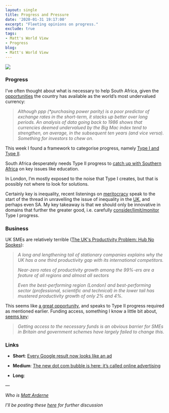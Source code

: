 ```yaml
---
layout: single
title: Progress and Pressure
date: '2020-01-31 19:17:00'
excerpt: "Fleeting opinions on progress."
exclude: true
tags:
- Matt's World View
- Progress
blog:
- Matt's World View
---
```

[![](https://bucketeer-e05bbc84-baa3-437e-9518-adb32be77984.s3.amazonaws.com/public/images/d25614c6-26a8-416c-8c08-9fd7ee1ee0b1_2340x2340.jpeg) <style>a.image2.image-link.image2-1456-1456 { padding-bottom: 100%; padding-bottom: min(100%, 1456px); width: 100%; height: 0; } a.image2.image-link.image2-1456-1456 img { max-width: 1456px; max-height: 1456px; }</style>](https://cdn.substack.com/image/fetch/c_limit,f_auto,q_auto:good,fl_progressive:steep/https%3A%2F%2Fbucketeer-e05bbc84-baa3-437e-9518-adb32be77984.s3.amazonaws.com%2Fpublic%2Fimages%2Fd25614c6-26a8-416c-8c08-9fd7ee1ee0b1_2340x2340.jpeg)

### **Progress**

I’ve often thought about what is necessary to help South Africa, given the [opportunities](https://www.businessinsider.co.za/the-rand-big-mac-index-2020-1) the country has available as the world’s most undervalued currency:

> _Although ppp (*purchasing power parity) is a poor predictor of exchange rates in the short-term, it stacks up better over long periods. An analysis of data going back to 1986 shows that currencies deemed undervalued by the Big Mac index tend to strengthen, on average, in the subsequent ten years (and vice versa). Something for investors to chew on._

This week I found a framework to categorise progress, namely [Type I and Type II](https://benjaminreinhardt.com/type-I-and-type-II-progress).

South Africa desperately needs Type II progress to [catch up with Southern Africa](https://www.economist.com/middle-east-and-africa/2017/01/07/south-africa-has-one-of-the-worlds-worst-education-systems) on key issues like education.

In London, I’m mostly exposed to the noise that Type I creates, but that is possibly not where to look for solutions.

Certainly key is inequality, recent listenings on [meritocracy](https://podcasts.apple.com/us/podcast/when-meritocracy-wins-everybody-loses/id1081584611?i=1000450823662) speak to the start of the thread in unravelling the issue of inequality in the [UK](https://www.tbwns.com/2019/12/23/the-bears-lair-towards-a-working-class-tory-britain/), and perhaps even SA. My key takeaway is that we should only be innovative in domains that further the greater good, i.e. carefully [consider/limit/monitor](https://duckduckgo.com/?q=eu+facial+recognition+ban&t=ffab&iar=news&ia=news) Type I progress.

### **Business**

UK SMEs are relatively terrible ([The UK's Productivity Problem: Hub No Spokes](https://www.bankofengland.co.uk/speech/2018/andy-haldane-academy-of-social-sciences-annual-lecture-2018)):

> _A long and lengthening tail of stationary companies explains why the UK has a one third productivity gap with its international competitors._
> 
> _Near-zero rates of productivity growth among the 99%-ers are a feature of all regions and almost all sectors_
> 
> _Even the best-performing region (London) and best-performing sector (professional, scientific and technical) in the lower tail has mustered productivity growth of only 2% and 4%._

This seems like [a great opportunity](https://www.indexventures.com/perspectives/long-neglected-smes-are-new-target-startups/), and speaks to Type II progress required as mentioned earlier. Funding access, something I know a little bit about, [seems key](https://www.merchantsavvy.co.uk/uk-sme-data-stats-charts/):

> _Getting access to the necessary funds is an obvious barrier for SMEs in Britain and government schemes have largely failed to change this._

### Links

*   **Short**: [Every Google result now looks like an ad](https://twitter.com/craigmod/status/1219644556003565568)

*   **Medium**: [The new dot com bubble is here: it’s called online advertising](https://thecorrespondent.com/100/the-new-dot-com-bubble-is-here-its-called-online-advertising/13228924500-22d5fd24)

*   **Long**:

—

_Who is [Matt Arderne](https://rdrn.dev/)_

_I’ll be posting these [here](https://www.linkedin.com/in/m-ard/detail/recent-activity/shares/) for further discussion_